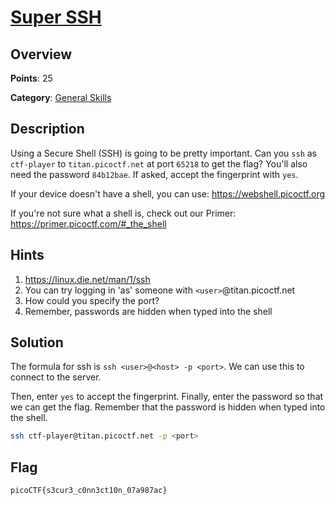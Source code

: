 # [Super SSH](https://play.picoctf.org/practice/challenge/424)

## Overview

**Points**: 25

**Category**: [General Skills](../)

## Description

Using a Secure Shell (SSH) is going to be pretty important.
Can you `ssh` as `ctf-player` to `titan.picoctf.net` at port `65218` to get the flag? You'll also need the password `84b12bae`. If asked, accept the fingerprint with `yes`.

If your device doesn't have a shell, you can use: https://webshell.picoctf.org

If you're not sure what a shell is, check out our Primer: https://primer.picoctf.com/#_the_shell

## Hints

1. <https://linux.die.net/man/1/ssh>
2. You can try logging in 'as' someone with `<user>`@titan.picoctf.net
3. How could you specify the port?
4. Remember, passwords are hidden when typed into the shell

## Solution

The formula for ssh is `ssh <user>@<host> -p <port>`. We can use this to connect to the server.

Then, enter `yes` to accept the fingerprint. Finally, enter the password so that we can get the flag. Remember that the password is hidden when typed into the shell.

```bash
ssh ctf-player@titan.picoctf.net -p <port>
```

## Flag

`picoCTF{s3cur3_c0nn3ct10n_07a987ac}`
